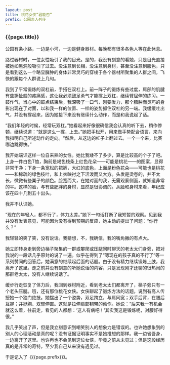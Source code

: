 ```yaml
---
layout: post
title: 桃花女侠“君能否”
prefix: 公园奇人列传
---
```


### {{page.title}}

公园有条小路，一边是小河，一边是健身器材。每晚都有很多各色人等在此休息。

路过器材时，一位女性吸引了我的目光。是的，我没有刻意的看她，只是目光直接被她如黑洞般吸引了过去。没注意到长相，没注意到身材，甚至没注意到服色，只是看到这么一个略显臃肿的身体非常灵巧的穿梭于各个器材所聚集的人群之间，飞快的跟每个人群说上几句。

我到了平常锻炼的双杠前，手搭在双杠上。前一阵子的锻炼有些过度，肩部的肌腱有些撕扯般的疼痛感，这让我必须鼓足勇气才能撑上双杠，继续臂屈伸的练习。一鼓作气，当心中的鼓点结束后，我深吸了一口气，刚要发力，那个臃肿而灵巧的身影出现在了对面，以和我一样的位置、一样的姿势抓住双杠的另一端。我缓缓吐出气，并没有撑起来，因为她接下来没有继续什么动作，而是和我说起了话。

“我们年轻的时候，经常玩双杠。”她看起来好像很确信我会认真的听下去，稍作停顿，继续说道：“就是这么一撑，上去。”她把手松开，用来做手势配合语言，来向我指明自己所述动作的走向。“然后，从这边的杠子上翻过去。一个一个来，比赛哪边跳得快。”

我开始端详这样一位自来熟的女性。她比我矮不了多少，算是比较高的个子了吧。上身一件白色T恤，胸前是褐色枝条上红色花朵——可能是桃花——的图案，显得非常干净；下身一条宽松的裙裤，大红的底色，上面是粉色花朵——可能也是桃花——和稀疏的绿色枝叶，和上衣映衬之下活泼而又大方。头发是烫卷的，并不太长，微微有些栗子的颜色。脸宽而大，在她对面的我，无需观察侧面，就知道非常的平。这样的脸，与有些肥胖的身材，显然是很协调的。从脸和身材来看，年纪应该在四十几到五十出头。

我并不认识她。

“现在的年轻人，都不行了，体力太差。”她下一句话打断了我短暂的观察。见到我并没有发表意见，可能因为没有得到预期的反应，她主动的提出了问题：“你行么？”

我轻轻的笑了笑，没有说话。我猜想，不，我确信，我的嘴角撇的有点大。

她立即转身走到旁边梯子聚集的一群或攀爬或压腿同时聊天的老太太们身旁，把对我说的一段话几乎原封的说了一遍。似乎在得到了“嗯现在的孩子真的不行了”等一系列赞同的回答后，她满意的继续起后面的话题。由于没有精力继续锻炼上肢，我离开了这里。走之前并没有刻意的听她说话的内容，只是发现刚才还聊的很热闹的那群老太太，没有人继续说话了。

缓步行走恢复了体力后，我回到器材附近，看到老太太们都离开了，梯子旁只有一个老头压腿。哦，还有那位桃花女侠。女侠聊起了锻炼方法的话题，说到有高人传授她一个独门绝技。她摆出了一个姿势，双足跨立，与肩同宽；双手后背，在腰后互握；并挺胸、双臂伸直。这就是拉伸肩部韧带的动作。她说：“后来我一有机会就这么着，往前走，看见的人都想：‘这人有病吧！’其实我这是锻炼呢，对腰好得很。”

我几乎笑出了声，但是我立刻意识到嘲笑别人的想象力是错误的。也许她想象到的别人的心理活动是真的呢？没有证据证明事实不是她推想的那样。我一边省吾身，一边离开了这里。也许再也不会见到这位女侠，毕竟之前从未见过；但是这段经历真的是非常的奇特，至少我自己从来没有遇见过。

于是记入了《{{page.prefix}}》。
